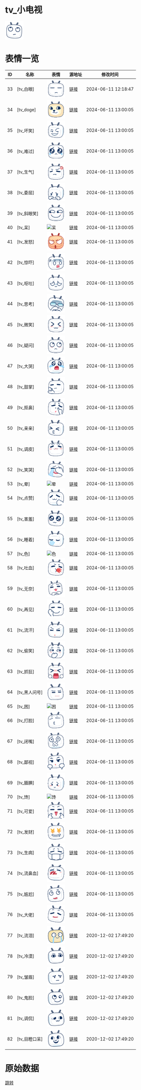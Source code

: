 # tv_小电视

<img src="./cover.png" height="60" alt="cover" />

# 表情一览

|ID|名称|表情|源地址|修改时间|
|----|----|----|----|----|
|33|[tv_白眼]|<img src="./pic/000033_%5Btv_白眼%5D.gif" height="60" alt="白眼"/>|[链接](http://i0.hdslb.com/bfs/emote/48f75163437445665a9be80bb316e4cb252c5415.gif)|2024-06-11 12:18:47|
|34|[tv_doge]|<img src="./pic/000034_%5Btv_doge%5D.gif" height="60" alt="doge"/>|[链接](http://i0.hdslb.com/bfs/emote/302d6c88c63ed162c81a49cafe7ed2709e6fb955.gif)|2024-06-11 13:00:05|
|35|[tv_坏笑]|<img src="./pic/000035_%5Btv_坏笑%5D.gif" height="60" alt="坏笑"/>|[链接](http://i0.hdslb.com/bfs/emote/5d2572efd09aab5dde9e2a198bb3f9ac1e2a982e.gif)|2024-06-11 13:00:05|
|36|[tv_难过]|<img src="./pic/000036_%5Btv_难过%5D.gif" height="60" alt="难过"/>|[链接](http://i0.hdslb.com/bfs/emote/9c6b41008a67755410f712334c64313df5f91b3f.gif)|2024-06-11 13:00:05|
|37|[tv_生气]|<img src="./pic/000037_%5Btv_生气%5D.gif" height="60" alt="生气"/>|[链接](http://i0.hdslb.com/bfs/emote/1902a5a2df5b5c931d88c12f0feb264b1e109d0d.gif)|2024-06-11 13:00:05|
|38|[tv_委屈]|<img src="./pic/000038_%5Btv_委屈%5D.gif" height="60" alt="委屈"/>|[链接](http://i0.hdslb.com/bfs/emote/af5a5853edb43a8178a8cb5df707fa5e88143699.gif)|2024-06-11 13:00:05|
|39|[tv_斜眼笑]|<img src="./pic/000039_%5Btv_斜眼笑%5D.gif" height="60" alt="斜眼笑"/>|[链接](http://i0.hdslb.com/bfs/emote/c66568b471192ca1f62f6ed4384dc1b283ab7508.gif)|2024-06-11 13:00:05|
|40|[tv_呆]|<img src="./pic/000040_%5Btv_呆%5D.gif" height="60" alt="呆"/>|[链接](http://i0.hdslb.com/bfs/emote/d3fa91e4db9215eb1e20ab9da44f1214aa4bda7b.gif)|2024-06-11 13:00:05|
|41|[tv_发怒]|<img src="./pic/000041_%5Btv_发怒%5D.gif" height="60" alt="发怒"/>|[链接](http://i0.hdslb.com/bfs/emote/3959eb81b952e4fa8d269d98f9e3639172d84073.gif)|2024-06-11 13:00:05|
|42|[tv_惊吓]|<img src="./pic/000042_%5Btv_惊吓%5D.gif" height="60" alt="惊吓"/>|[链接](http://i0.hdslb.com/bfs/emote/13549060757fcd92b11d0657d9b3b6038f97abb6.gif)|2024-06-11 13:00:05|
|43|[tv_呕吐]|<img src="./pic/000043_%5Btv_呕吐%5D.gif" height="60" alt="呕吐"/>|[链接](http://i0.hdslb.com/bfs/emote/db58e9442aae26694af18cc1683607cca3a16763.gif)|2024-06-11 13:00:05|
|44|[tv_思考]|<img src="./pic/000044_%5Btv_思考%5D.gif" height="60" alt="思考"/>|[链接](http://i0.hdslb.com/bfs/emote/b63f9146bfd985af014f8d6d4bdb498805be48f9.gif)|2024-06-11 13:00:05|
|45|[tv_微笑]|<img src="./pic/000045_%5Btv_微笑%5D.gif" height="60" alt="微笑"/>|[链接](http://i0.hdslb.com/bfs/emote/b98656855d782f61cb8edc7f7fca6563ecafff7e.gif)|2024-06-11 13:00:05|
|46|[tv_疑问]|<img src="./pic/000046_%5Btv_疑问%5D.gif" height="60" alt="疑问"/>|[链接](http://i0.hdslb.com/bfs/emote/fce1b1a0f3b0e39a2dc16a18508dba7b91e929f4.gif)|2024-06-11 13:00:05|
|47|[tv_大哭]|<img src="./pic/000047_%5Btv_大哭%5D.gif" height="60" alt="大哭"/>|[链接](http://i0.hdslb.com/bfs/emote/cba61f05f3039b02a7ffc0dfcd9d7995df9fdd74.gif)|2024-06-11 13:00:05|
|48|[tv_鼓掌]|<img src="./pic/000048_%5Btv_鼓掌%5D.gif" height="60" alt="鼓掌"/>|[链接](http://i0.hdslb.com/bfs/emote/be106e6b265883a9f28fbe10f7b765701e2618d4.gif)|2024-06-11 13:00:05|
|49|[tv_抠鼻]|<img src="./pic/000049_%5Btv_抠鼻%5D.gif" height="60" alt="抠鼻"/>|[链接](http://i0.hdslb.com/bfs/emote/696d9f93e722144dc2a78aeffc569418fdf3d565.gif)|2024-06-11 13:00:05|
|50|[tv_亲亲]|<img src="./pic/000050_%5Btv_亲亲%5D.gif" height="60" alt="亲亲"/>|[链接](http://i0.hdslb.com/bfs/emote/3534ea44ab74bd20352b88c245a06c4b4c46d271.gif)|2024-06-11 13:00:05|
|51|[tv_调皮]|<img src="./pic/000051_%5Btv_调皮%5D.gif" height="60" alt="调皮"/>|[链接](http://i0.hdslb.com/bfs/emote/fcd967395fd14e4dd5829fa7e8a967ce23205e52.gif)|2024-06-11 13:00:05|
|52|[tv_笑哭]|<img src="./pic/000052_%5Btv_笑哭%5D.gif" height="60" alt="笑哭"/>|[链接](http://i0.hdslb.com/bfs/emote/1c2fd1e8c9dde12812f86e5d4cbddd8993d98082.gif)|2024-06-11 13:00:05|
|53|[tv_晕]|<img src="./pic/000053_%5Btv_晕%5D.gif" height="60" alt="晕"/>|[链接](http://i0.hdslb.com/bfs/emote/030040ec5c9ddc9e3d067658c4139e7314ab42f8.gif)|2024-06-11 13:00:05|
|54|[tv_点赞]|<img src="./pic/000054_%5Btv_点赞%5D.gif" height="60" alt="点赞"/>|[链接](http://i0.hdslb.com/bfs/emote/30ecff401245fb56bcc1cf588d1809ac1ab1607c.gif)|2024-06-11 13:00:05|
|55|[tv_害羞]|<img src="./pic/000055_%5Btv_害羞%5D.gif" height="60" alt="害羞"/>|[链接](http://i0.hdslb.com/bfs/emote/411a3e459e8580f5bfd9f639a408247c4b509935.gif)|2024-06-11 13:00:05|
|56|[tv_睡着]|<img src="./pic/000056_%5Btv_睡着%5D.gif" height="60" alt="睡着"/>|[链接](http://i0.hdslb.com/bfs/emote/3c8b5e293261287a6203597e29b3de07df4d18c6.gif)|2024-06-11 13:00:05|
|57|[tv_色]|<img src="./pic/000057_%5Btv_色%5D.gif" height="60" alt="色"/>|[链接](http://i0.hdslb.com/bfs/emote/a0c6d99ab0ab63b8648f5283ff72cec04b604828.gif)|2024-06-11 13:00:05|
|58|[tv_吐血]|<img src="./pic/000058_%5Btv_吐血%5D.gif" height="60" alt="吐血"/>|[链接](http://i0.hdslb.com/bfs/emote/e17e4539e169d14a3389ff147afea760cebe5de5.gif)|2024-06-11 13:00:05|
|59|[tv_无奈]|<img src="./pic/000059_%5Btv_无奈%5D.gif" height="60" alt="无奈"/>|[链接](http://i0.hdslb.com/bfs/emote/eb4cb5f07cfd177c7e6a7914316717e56d9cc1d0.gif)|2024-06-11 13:00:05|
|60|[tv_再见]|<img src="./pic/000060_%5Btv_再见%5D.gif" height="60" alt="再见"/>|[链接](http://i0.hdslb.com/bfs/emote/344f61609ecce2008520dc8a977b6169215748a9.gif)|2024-06-11 13:00:05|
|61|[tv_流汗]|<img src="./pic/000061_%5Btv_流汗%5D.gif" height="60" alt="流汗"/>|[链接](http://i0.hdslb.com/bfs/emote/390bccec65eaff536bd5bb2a0c5b8b0bdea47334.gif)|2024-06-11 13:00:05|
|62|[tv_偷笑]|<img src="./pic/000062_%5Btv_偷笑%5D.gif" height="60" alt="偷笑"/>|[链接](http://i0.hdslb.com/bfs/emote/7f11e6f7f63e79112b833bd41fa13a83d7cd8474.gif)|2024-06-11 13:00:05|
|63|[tv_抓狂]|<img src="./pic/000063_%5Btv_抓狂%5D.gif" height="60" alt="抓狂"/>|[链接](http://i0.hdslb.com/bfs/emote/a476b93ecd8e94ac3257323fd822f91cef212de2.gif)|2024-06-11 13:00:05|
|64|[tv_黑人问号]|<img src="./pic/000064_%5Btv_黑人问号%5D.gif" height="60" alt="黑人问号"/>|[链接](http://i0.hdslb.com/bfs/emote/b609adf664be33224a9923262031165ae3e34cd2.gif)|2024-06-11 13:00:05|
|65|[tv_困]|<img src="./pic/000065_%5Btv_困%5D.gif" height="60" alt="困"/>|[链接](http://i0.hdslb.com/bfs/emote/91c2bf34ecf842d7016c01d841db3d4074bd281f.gif)|2024-06-11 13:00:05|
|66|[tv_打脸]|<img src="./pic/000066_%5Btv_打脸%5D.gif" height="60" alt="打脸"/>|[链接](http://i0.hdslb.com/bfs/emote/b0fad4856e59c1240e448437da3287bb5ce547e5.gif)|2024-06-11 13:00:05|
|67|[tv_闭嘴]|<img src="./pic/000067_%5Btv_闭嘴%5D.gif" height="60" alt="闭嘴"/>|[链接](http://i0.hdslb.com/bfs/emote/a3fc5388b09e945be3f18fe23bfed5874a0285b7.gif)|2024-06-11 13:00:05|
|68|[tv_鄙视]|<img src="./pic/000068_%5Btv_鄙视%5D.gif" height="60" alt="鄙视"/>|[链接](http://i0.hdslb.com/bfs/emote/293b5d459e6264ecf314d20937a936fa672ccd1e.gif)|2024-06-11 13:00:05|
|69|[tv_腼腆]|<img src="./pic/000069_%5Btv_腼腆%5D.gif" height="60" alt="腼腆"/>|[链接](http://i0.hdslb.com/bfs/emote/30984e8264324f901d19bea85dada7103b695534.gif)|2024-06-11 13:00:05|
|70|[tv_馋]|<img src="./pic/000070_%5Btv_馋%5D.gif" height="60" alt="馋"/>|[链接](http://i0.hdslb.com/bfs/emote/2525c5703c594e5f0752f68db8948773caebde47.gif)|2024-06-11 13:00:05|
|71|[tv_可爱]|<img src="./pic/000071_%5Btv_可爱%5D.gif" height="60" alt="可爱"/>|[链接](http://i0.hdslb.com/bfs/emote/f92d20f76258bc5f33fc9d7c5e2a1d41fef19a7c.gif)|2024-06-11 13:00:05|
|72|[tv_发财]|<img src="./pic/000072_%5Btv_发财%5D.gif" height="60" alt="发财"/>|[链接](http://i0.hdslb.com/bfs/emote/76131e52c9b033681b4c896c6024d29ef7ec7ec2.gif)|2024-06-11 13:00:05|
|73|[tv_生病]|<img src="./pic/000073_%5Btv_生病%5D.gif" height="60" alt="生病"/>|[链接](http://i0.hdslb.com/bfs/emote/beb94829fe04f1a41bd6ca611e1f6ca9ca169afa.gif)|2024-06-11 13:00:05|
|74|[tv_流鼻血]|<img src="./pic/000074_%5Btv_流鼻血%5D.gif" height="60" alt="流鼻血"/>|[链接](http://i0.hdslb.com/bfs/emote/8ef473f74a849420da712487b2f56ecca1f695f5.gif)|2024-06-11 13:00:05|
|75|[tv_尴尬]|<img src="./pic/000075_%5Btv_尴尬%5D.gif" height="60" alt="尴尬"/>|[链接](http://i0.hdslb.com/bfs/emote/e0b84ef5ee3e5b8978e584c7c5a6550c51d15f84.gif)|2024-06-11 13:00:05|
|76|[tv_大佬]|<img src="./pic/000076_%5Btv_大佬%5D.gif" height="60" alt="大佬"/>|[链接](http://i0.hdslb.com/bfs/emote/14ca0c05382b8741940942b2430b7a8d55c02f7e.gif)|2024-06-11 13:00:05|
|77|[tv_流泪]|<img src="./pic/000077_%5Btv_流泪%5D.png" height="60" alt="流泪"/>|[链接](http://i0.hdslb.com/bfs/emote/7e71cde7858f0cd50d74b0264aa26db612a8a167.png)|2020-12-02 17:49:20|
|78|[tv_冷漠]|<img src="./pic/000078_%5Btv_冷漠%5D.png" height="60" alt="冷漠"/>|[链接](http://i0.hdslb.com/bfs/emote/b9cbc755c2b3ee43be07ca13de84e5b699a3f101.png)|2020-12-02 17:49:20|
|79|[tv_皱眉]|<img src="./pic/000079_%5Btv_皱眉%5D.png" height="60" alt="皱眉"/>|[链接](http://i0.hdslb.com/bfs/emote/72ccad6679fea0d14cce648b4d818e09b8ffea2d.png)|2020-12-02 17:49:20|
|80|[tv_鬼脸]|<img src="./pic/000080_%5Btv_鬼脸%5D.png" height="60" alt="鬼脸"/>|[链接](http://i0.hdslb.com/bfs/emote/0ffbbddf8a94d124ca2f54b360bbc04feb6bbfea.png)|2020-12-02 17:49:20|
|81|[tv_调侃]|<img src="./pic/000081_%5Btv_调侃%5D.png" height="60" alt="调侃"/>|[链接](http://i0.hdslb.com/bfs/emote/4bc022533ef31544ca0d72c12c808cf4a1cce3e3.png)|2020-12-02 17:49:20|
|82|[tv_目瞪口呆]|<img src="./pic/000082_%5Btv_目瞪口呆%5D.png" height="60" alt="目瞪口呆"/>|[链接](http://i0.hdslb.com/bfs/emote/0b8cb81a68de5d5365212c99375e7ace3e7891b7.png)|2020-12-02 17:49:20|

# 原始数据

[跳转](./raw.json)

